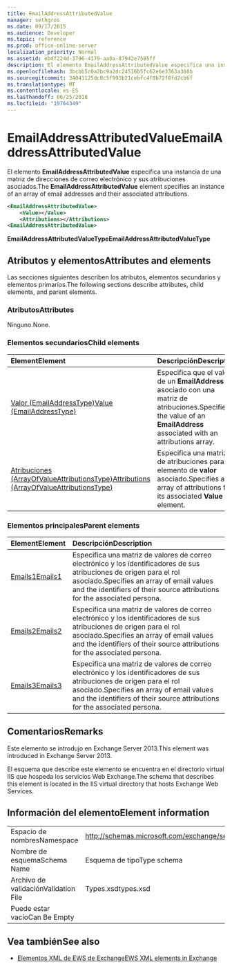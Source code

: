 ```yaml
---
title: EmailAddressAttributedValue
manager: sethgros
ms.date: 09/17/2015
ms.audience: Developer
ms.topic: reference
ms.prod: office-online-server
localization_priority: Normal
ms.assetid: ebdf224d-3796-4179-aa0a-87942e7585ff
description: El elemento EmailAddressAttributedValue especifica una instancia de una matriz de direcciones de correo electrónico y sus atribuciones asociados.
ms.openlocfilehash: 3bcbb5c0a2bc9a2dc24516b5fc62e6e3363a360b
ms.sourcegitcommit: 34041125dc8c5f993b21cebfc4f8b72f0fd2cb6f
ms.translationtype: MT
ms.contentlocale: es-ES
ms.lasthandoff: 06/25/2018
ms.locfileid: "19764349"
---
```

# <a name="emailaddressattributedvalue"></a><span data-ttu-id="d5890-103">EmailAddressAttributedValue</span><span class="sxs-lookup"><span data-stu-id="d5890-103">EmailAddressAttributedValue</span></span>

<span data-ttu-id="d5890-104">El elemento **EmailAddressAttributedValue** especifica una instancia de una matriz de direcciones de correo electrónico y sus atribuciones asociados.</span><span class="sxs-lookup"><span data-stu-id="d5890-104">The **EmailAddressAttributedValue** element specifies an instance of an array of email addresses and their associated attributions.</span></span> 
  
```XML
<EmailAddressAttributedValue>
    <Value></Value>
    <Attributions></Attributions>
<EmailAddressAttributedValue>
```

 <span data-ttu-id="d5890-105">**EmailAddressAttributedValueType**</span><span class="sxs-lookup"><span data-stu-id="d5890-105">**EmailAddressAttributedValueType**</span></span>
## <a name="attributes-and-elements"></a><span data-ttu-id="d5890-106">Atributos y elementos</span><span class="sxs-lookup"><span data-stu-id="d5890-106">Attributes and elements</span></span>

<span data-ttu-id="d5890-107">Las secciones siguientes describen los atributos, elementos secundarios y elementos primarios.</span><span class="sxs-lookup"><span data-stu-id="d5890-107">The following sections describe attributes, child elements, and parent elements.</span></span>
  
### <a name="attributes"></a><span data-ttu-id="d5890-108">Atributos</span><span class="sxs-lookup"><span data-stu-id="d5890-108">Attributes</span></span>

<span data-ttu-id="d5890-109">Ninguno.</span><span class="sxs-lookup"><span data-stu-id="d5890-109">None.</span></span>
  
### <a name="child-elements"></a><span data-ttu-id="d5890-110">Elementos secundarios</span><span class="sxs-lookup"><span data-stu-id="d5890-110">Child elements</span></span>

|<span data-ttu-id="d5890-111">**Element**</span><span class="sxs-lookup"><span data-stu-id="d5890-111">**Element**</span></span>|<span data-ttu-id="d5890-112">**Descripción**</span><span class="sxs-lookup"><span data-stu-id="d5890-112">**Description**</span></span>|
|:-----|:-----|
|[<span data-ttu-id="d5890-113">Valor (EmailAddressType)</span><span class="sxs-lookup"><span data-stu-id="d5890-113">Value (EmailAddressType)</span></span>](value-emailaddresstype.md) <br/> |<span data-ttu-id="d5890-114">Especifica que el valor de un **EmailAddress** asociado con una matriz de atribuciones.</span><span class="sxs-lookup"><span data-stu-id="d5890-114">Specifies the value of an **EmailAddress** associated with an attributions array.</span></span>  <br/> |
|[<span data-ttu-id="d5890-115">Atribuciones (ArrayOfValueAttributionsType)</span><span class="sxs-lookup"><span data-stu-id="d5890-115">Attributions (ArrayOfValueAttributionsType)</span></span>](attributions-arrayofvalueattributionstype.md) <br/> |<span data-ttu-id="d5890-116">Especifica una matriz de atribuciones para su elemento de **valor** asociado.</span><span class="sxs-lookup"><span data-stu-id="d5890-116">Specifies an array of attributions for its associated **Value** element.</span></span>  <br/> |
   
### <a name="parent-elements"></a><span data-ttu-id="d5890-117">Elementos principales</span><span class="sxs-lookup"><span data-stu-id="d5890-117">Parent elements</span></span>

|<span data-ttu-id="d5890-118">**Element**</span><span class="sxs-lookup"><span data-stu-id="d5890-118">**Element**</span></span>|<span data-ttu-id="d5890-119">**Descripción**</span><span class="sxs-lookup"><span data-stu-id="d5890-119">**Description**</span></span>|
|:-----|:-----|
|[<span data-ttu-id="d5890-120">Emails1</span><span class="sxs-lookup"><span data-stu-id="d5890-120">Emails1</span></span>](emails1.md) <br/> |<span data-ttu-id="d5890-121">Especifica una matriz de valores de correo electrónico y los identificadores de sus atribuciones de origen para el rol asociado.</span><span class="sxs-lookup"><span data-stu-id="d5890-121">Specifies an array of email values and the identifiers of their source attributions for the associated persona.</span></span>  <br/> |
|[<span data-ttu-id="d5890-122">Emails2</span><span class="sxs-lookup"><span data-stu-id="d5890-122">Emails2</span></span>](emails2.md) <br/> |<span data-ttu-id="d5890-123">Especifica una matriz de valores de correo electrónico y los identificadores de sus atribuciones de origen para el rol asociado.</span><span class="sxs-lookup"><span data-stu-id="d5890-123">Specifies an array of email values and the identifiers of their source attributions for the associated persona.</span></span>  <br/> |
|[<span data-ttu-id="d5890-124">Emails3</span><span class="sxs-lookup"><span data-stu-id="d5890-124">Emails3</span></span>](emails3.md) <br/> |<span data-ttu-id="d5890-125">Especifica una matriz de valores de correo electrónico y los identificadores de sus atribuciones de origen para el rol asociado.</span><span class="sxs-lookup"><span data-stu-id="d5890-125">Specifies an array of email values and the identifiers of their source attributions for the associated persona.</span></span>  <br/> |
   
## <a name="remarks"></a><span data-ttu-id="d5890-126">Comentarios</span><span class="sxs-lookup"><span data-stu-id="d5890-126">Remarks</span></span>

<span data-ttu-id="d5890-127">Este elemento se introdujo en Exchange Server 2013.</span><span class="sxs-lookup"><span data-stu-id="d5890-127">This element was introduced in Exchange Server 2013.</span></span>
  
<span data-ttu-id="d5890-128">El esquema que describe este elemento se encuentra en el directorio virtual IIS que hospeda los servicios Web Exchange.</span><span class="sxs-lookup"><span data-stu-id="d5890-128">The schema that describes this element is located in the IIS virtual directory that hosts Exchange Web Services.</span></span>
  
## <a name="element-information"></a><span data-ttu-id="d5890-129">Información del elemento</span><span class="sxs-lookup"><span data-stu-id="d5890-129">Element information</span></span>

|||
|:-----|:-----|
|<span data-ttu-id="d5890-130">Espacio de nombres</span><span class="sxs-lookup"><span data-stu-id="d5890-130">Namespace</span></span>  <br/> |http://schemas.microsoft.com/exchange/services/2006/types  <br/> |
|<span data-ttu-id="d5890-131">Nombre de esquema</span><span class="sxs-lookup"><span data-stu-id="d5890-131">Schema Name</span></span>  <br/> |<span data-ttu-id="d5890-132">Esquema de tipo</span><span class="sxs-lookup"><span data-stu-id="d5890-132">Type schema</span></span>  <br/> |
|<span data-ttu-id="d5890-133">Archivo de validación</span><span class="sxs-lookup"><span data-stu-id="d5890-133">Validation File</span></span>  <br/> |<span data-ttu-id="d5890-134">Types.xsd</span><span class="sxs-lookup"><span data-stu-id="d5890-134">types.xsd</span></span>  <br/> |
|<span data-ttu-id="d5890-135">Puede estar vacío</span><span class="sxs-lookup"><span data-stu-id="d5890-135">Can Be Empty</span></span>  <br/> ||
   
## <a name="see-also"></a><span data-ttu-id="d5890-136">Vea también</span><span class="sxs-lookup"><span data-stu-id="d5890-136">See also</span></span>



- [<span data-ttu-id="d5890-137">Elementos XML de EWS de Exchange</span><span class="sxs-lookup"><span data-stu-id="d5890-137">EWS XML elements in Exchange</span></span>](ews-xml-elements-in-exchange.md)

